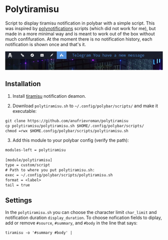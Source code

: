# Polytiramisu

Script to display tiramisu notification in polybar with a simple script. 
This was inspired by [polynotifications](https://github.com/tam-carre/polynotifications) scripts (which did not work for me), but made in a more minimal way and is meant to work out of the box without much confifuration. At the moment there is no notification history, each notification is shown once and that's it.

![screenshot](screenshot.png)

## Installation

1. Install [tiramisu](https://github.com/Sweets/tiramisu) notification deamon.

2. Download `polytiramisu.sh` to `~/.config/polybar/scripts/` and make it executable:

```
git clone https://github.com/anufrievroman/polytiramisu
cp polytiramisu/polytiramisu.sh $HOME/.config/polybar/scripts/
chmod =rwx $HOME.config/polybar/scripts/polytiramisu.sh
```

3. Add this module to your polybar config (verify the path):

```
modules-left = polytiramisu

[module/polytiramisu]
type = custom/script
# Path to where you put polytiramisu.sh:
exec = ~/.config/polybar/scripts/polytiramisu.sh
format = <label>
tail = true
```

## Settings

In the `polytiramisu.sh` you can choose the character limit `char_limit` and notification duration `display_duration`. To choose nofication fields to diplay, add or remove `#source`, `#summary`, and `#body` in the line that says:

```
tiramisu -o '#summary #body' |
```
